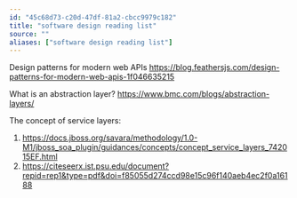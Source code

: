 ```yaml
---
id: "45c68d73-c20d-47df-81a2-cbcc9979c182"
title: "software design reading list"
source: ""
aliases: ["software design reading list"]
---
```

Design patterns for modern web APIs
https://blog.feathersjs.com/design-patterns-for-modern-web-apis-1f046635215

What is an abstraction layer?
https://www.bmc.com/blogs/abstraction-layers/

The concept of service layers:
1. https://docs.jboss.org/savara/methodology/1.0-M1/jboss_soa_plugin/guidances/concepts/concept_service_layers_742015EF.html
2. https://citeseerx.ist.psu.edu/document?repid=rep1&type=pdf&doi=f85055d274ccd98e15c96f140aeb4ec2f0a16188